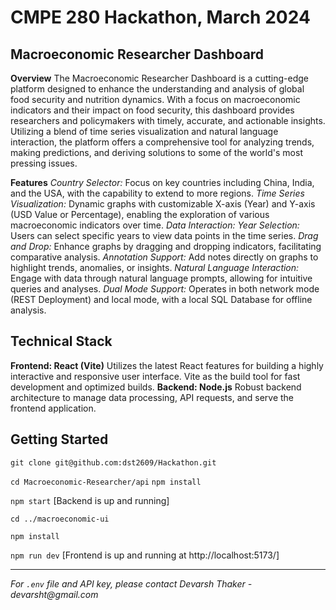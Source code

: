 # CMPE 280 Hackathon, March 2024

## Macroeconomic Researcher Dashboard

**Overview**
The Macroeconomic Researcher Dashboard is a cutting-edge platform designed to enhance the understanding and analysis of global food security and nutrition dynamics. With a focus on macroeconomic indicators and their impact on food security, this dashboard provides researchers and policymakers with timely, accurate, and actionable insights. Utilizing a blend of time series visualization and natural language interaction, the platform offers a comprehensive tool for analyzing trends, making predictions, and deriving solutions to some of the world's most pressing issues.

**Features**
_Country Selector:_ Focus on key countries including China, India, and the USA, with the capability to extend to more regions.
_Time Series Visualization:_ Dynamic graphs with customizable X-axis (Year) and Y-axis (USD Value or Percentage), enabling the exploration of various macroeconomic indicators over time.
_Data Interaction:_
_Year Selection:_ Users can select specific years to view data points in the time series.
_Drag and Drop:_ Enhance graphs by dragging and dropping indicators, facilitating comparative analysis.
_Annotation Support:_ Add notes directly on graphs to highlight trends, anomalies, or insights.
_Natural Language Interaction:_ Engage with data through natural language prompts, allowing for intuitive queries and analyses.
_Dual Mode Support:_ Operates in both network mode (REST Deployment) and local mode, with a local SQL Database for offline analysis.

## Technical Stack

**Frontend: React (Vite)**
Utilizes the latest React features for building a highly interactive and responsive user interface.
Vite as the build tool for fast development and optimized builds.
**Backend: Node.js**
Robust backend architecture to manage data processing, API requests, and serve the frontend application.

## Getting Started

`git clone git@github.com:dst2609/Hackathon.git`

`cd Macroeconomic-Researcher/api`
`npm install`

`npm start` [Backend is up and running]

`cd ../macroeconomic-ui`

`npm install`

`npm run dev` [Frontend is up and running at http://localhost:5173/]

---

_For `.env` file and API key, please contact Devarsh Thaker - devarsht@gmail.com_
